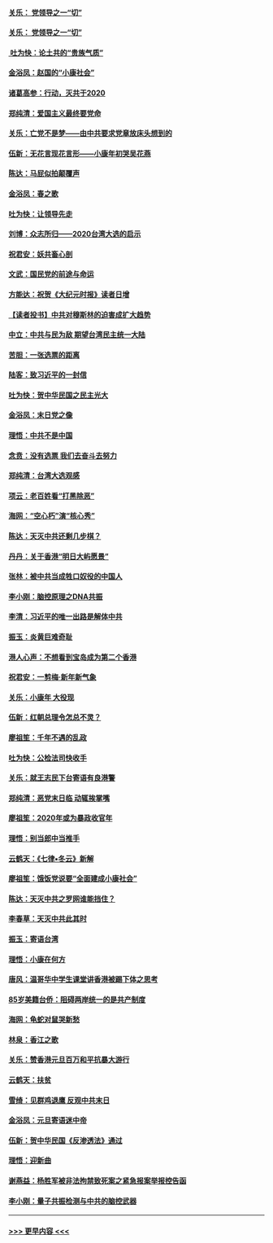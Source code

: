 #### [关乐： 党领导之一“切”](../pages/nsc993/n11805439.md?t=01200311) 
#### [关乐： 党领导之一“切”](../pages/nsc993/n11804505.md?t=01200311) 
#### [ 吐为快：论土共的“贵族气质”](../pages/nsc993/n11804490.md?t=01200311) 
#### [金浴凤：赵国的“小康社会”](../pages/nsc993/n11804452.md?t=01200311) 
#### [诸葛高参：行动，灭共于2020](../pages/nsc993/n11804120.md?t=01200311) 
#### [郑纯清：爱国主义最终要党命](../pages/nsc993/n11802197.md?t=01200311) 
#### [关乐：亡党不是梦——由中共要求党章放床头想到的](../pages/nsc993/n11802156.md?t=01200311) 
#### [伍新：无花言现花言形——小康年初哭吴花燕](../pages/nsc993/n11800044.md?t=01200311) 
#### [陈达：马屁似拍颠覆声](../pages/nsc993/n11800010.md?t=01200311) 
#### [金浴凤：春之歌](../pages/nsc993/n11797687.md?t=01200311) 
#### [吐为快：让领导先走](../pages/nsc993/n11797512.md?t=01200311) 
#### [刘博：众志所归——2020台湾大选的启示](../pages/nsc993/n11796878.md?t=01200311) 
#### [祝君安：妖共畜心剖](../pages/nsc993/n11794273.md?t=01200311) 
#### [文武：国民党的前途与命运](../pages/nsc993/n11794198.md?t=01200311) 
#### [方能达：祝贺《大纪元时报》读者日增](../pages/nsc993/n11793807.md?t=01200311) 
#### [【读者投书】中共对穆斯林的迫害成扩大趋势](../pages/nsc993/n11791371.md?t=01200311) 
#### [中立：中共与民为敌 期望台湾民主统一大陆](../pages/nsc993/n11790392.md?t=01200311) 
#### [苦胆：一张选票的距离](../pages/nsc993/n11788914.md?t=01200311) 
#### [陆客：致习近平的一封信](../pages/nsc993/n11788867.md?t=01200311) 
#### [吐为快：贺中华民国之民主光大](../pages/nsc993/n11788618.md?t=01200311) 
#### [金浴凤：末日党之像](../pages/nsc993/n11787475.md?t=01200311) 
#### [理悟：中共不是中国](../pages/nsc993/n11787463.md?t=01200311) 
#### [念贲：没有选票  我们去奋斗去努力](../pages/nsc993/n11787398.md?t=01200311) 
#### [郑纯清：台湾大选观感](../pages/nsc993/n11786210.md?t=01200311) 
#### [项云：老百姓看“打黑除恶”](../pages/nsc993/n11785398.md?t=01200311) 
#### [海网：“空心朽”演“核心秀”](../pages/nsc993/n11783874.md?t=01200311) 
#### [陈达：天灭中共还剩几步棋？](../pages/nsc993/n11783719.md?t=01200311) 
#### [丹丹：关于香港“明日大屿愿景”](../pages/nsc993/n11783273.md?t=01200311) 
#### [张林：被中共当成牲口奴役的中国人](../pages/nsc993/n11782397.md?t=01200311) 
#### [李小刚：脑控原理之DNA共振](../pages/nsc993/n11780962.md?t=01200311) 
#### [李清：习近平的唯一出路是解体中共](../pages/nsc993/n11780866.md?t=01200311) 
#### [振玉：炎黄巨难奇耻](../pages/nsc993/n11779632.md?t=01200311) 
#### [港人心声：不想看到宝岛成为第二个香港](../pages/nsc993/n11778817.md?t=01200311) 
#### [祝君安：一剪梅‧新年新气象](../pages/nsc993/n11776340.md?t=01200311) 
#### [关乐：小康年 大役现](../pages/nsc993/n11774213.md?t=01200311) 
#### [伍新：红朝总理令怎总不灵？](../pages/nsc993/n11770813.md?t=01200311) 
#### [廖祖笙：千年不遇的乱政](../pages/nsc993/n11770373.md?t=01200311) 
#### [吐为快：公检法司快收手](../pages/nsc993/n11770359.md?t=01200311) 
#### [关乐：就王志民下台寄语有良港警](../pages/nsc993/n11769903.md?t=01200311) 
#### [郑纯清：恶党末日临 动辄挨掌嘴](../pages/nsc993/n11769356.md?t=01200311) 
#### [廖祖笙：2020年或为暴政收官年](../pages/nsc993/n11768216.md?t=01200311) 
#### [理悟：别当郎中当推手](../pages/nsc993/n11768243.md?t=01200311) 
#### [云鹤天：《七律▪冬云》新解](../pages/nsc993/n11768204.md?t=01200311) 
#### [廖祖笙：饿饭党说要“全面建成小康社会”](../pages/nsc993/n11767482.md?t=01200311) 
#### [陈达：天灭中共之罗网谁能挡住？](../pages/nsc993/n11767465.md?t=01200311) 
#### [李春草：天灭中共此其时](../pages/nsc993/n11767452.md?t=01200311) 
#### [振玉：寄语台湾](../pages/nsc993/n11767432.md?t=01200311) 
#### [理悟：小康在何方](../pages/nsc993/n11767394.md?t=01200311) 
#### [唐风：温哥华中学生课堂讲香港被踢下体之思考](../pages/nsc993/n11766848.md?t=01200311) 
#### [85岁美籍台侨：阻碍两岸统一的是共产制度](../pages/nsc993/n11765043.md?t=01200311) 
#### [海网：龟蛇对鼠哭新愁](../pages/nsc993/n11764895.md?t=01200311) 
#### [林泉：香江之歌](../pages/nsc993/n11764415.md?t=01200311) 
#### [关乐：赞香港元旦百万和平抗暴大游行](../pages/nsc993/n11764382.md?t=01200311) 
#### [云鹤天：扶贫](../pages/nsc993/n11764245.md?t=01200311) 
#### [雪绮：见群鸡退鹰  反观中共末日](../pages/nsc993/n11762112.md?t=01200311) 
#### [金浴凤：元旦寄语迷中帝](../pages/nsc993/n11761788.md?t=01200311) 
#### [伍新：贺中华民国《反渗透法》通过](../pages/nsc993/n11761994.md?t=01200311) 
#### [理悟：迎新曲](../pages/nsc993/n11761152.md?t=01200311) 
#### [谢燕益：杨胜军被非法拘禁致死案之紧急报案举报控告函](../pages/nsc993/n11756134.md?t=01200311) 
#### [李小刚：量子共振检测与中共的脑控武器](../pages/nsc993/n11754518.md?t=01200311) 

----
#### [ >>> 更早内容 <<< ](../indexes/nsc993-earlier.md)
